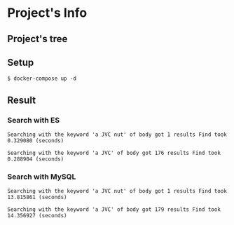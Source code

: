# Project's Info

## Project's tree

## Setup

```
$ docker-compose up -d
```

## Result

### Search with ES

`Searching with the keyword 'a JVC nut' of body got 1 results
Find took 0.329080 (seconds)`

`Searching with the keyword 'a JVC' of body got 176 results
Find took 0.288904 (seconds)`

### Search with MySQL

`Searching with the keyword 'a JVC nut' of body got 1 results
Find took 13.815861 (seconds)`

`Searching with the keyword 'a JVC' of body got 179 results
Find took 14.356927 (seconds)`